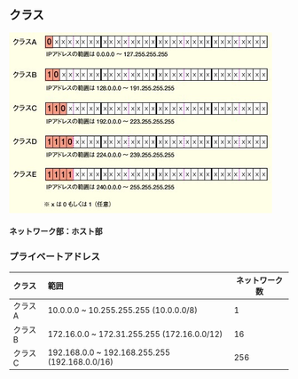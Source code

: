 ## クラス
![alt](ip-class.jpg)

#### ネットワーク部：ホスト部


### プライベートアドレス

|  クラス   | 範囲                                             | ネットワーク数  |
|:---------|:-------------------------------------------------|----------------|
|  クラスA  |  10.0.0.0 ~ 10.255.255.255 (10.0.0.0/8)	       |  1             |
|  クラスB  |  172.16.0.0 ~ 172.31.255.255 (172.16.0.0/12)	   |  16            |
|  クラスC  |  192.168.0.0 ~ 192.168.255.255 (192.168.0.0/16)  |  256           |

